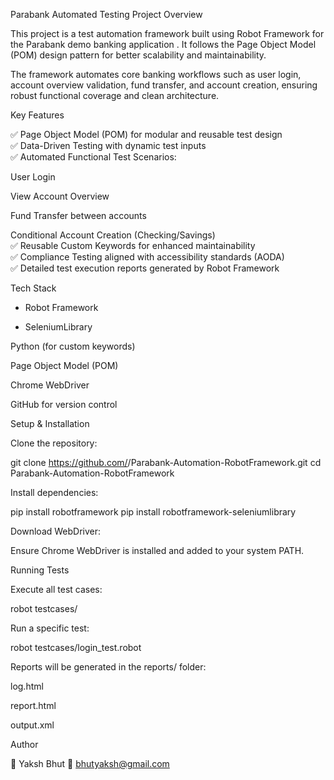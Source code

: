 Parabank Automated Testing Project
Overview

This project is a test automation framework built using Robot Framework for the Parabank demo banking application
. It follows the Page Object Model (POM) design pattern for better scalability and maintainability.

The framework automates core banking workflows such as user login, account overview validation, fund transfer, and account creation, ensuring robust functional coverage and clean architecture.

Key Features

✅ Page Object Model (POM) for modular and reusable test design <br>
✅ Data-Driven Testing with dynamic test inputs <br>
✅ Automated Functional Test Scenarios: <br>

User Login

View Account Overview

Fund Transfer between accounts

Conditional Account Creation (Checking/Savings) <br>
✅ Reusable Custom Keywords for enhanced maintainability <br>
✅ Compliance Testing aligned with accessibility standards (AODA) <br>
✅ Detailed test execution reports generated by Robot Framework <br>

Tech Stack

* Robot Framework

* SeleniumLibrary

Python (for custom keywords)

Page Object Model (POM)

Chrome WebDriver

GitHub for version control

Setup & Installation

Clone the repository:

git clone https://github.com/<your-username>/Parabank-Automation-RobotFramework.git
cd Parabank-Automation-RobotFramework


Install dependencies:

pip install robotframework
pip install robotframework-seleniumlibrary


Download WebDriver:

Ensure Chrome WebDriver is installed and added to your system PATH.

Running Tests

Execute all test cases:

robot testcases/


Run a specific test:

robot testcases/login_test.robot


Reports will be generated in the reports/ folder:

log.html

report.html

output.xml


Author

👤 Yaksh Bhut
📧 bhutyaksh@gmail.com
